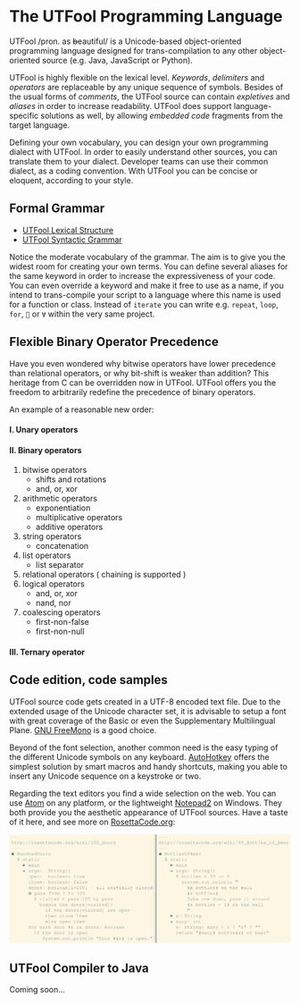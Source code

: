# The UTFool Programming Language

UTFool /pron. as ~~b~~eautiful/ is a Unicode-based object-oriented
programming language designed for trans-compilation to any other
object-oriented source (e.g. Java, JavaScript or Python).

UTFool is highly flexible on the lexical level.
_Keywords_, _delimiters_ and _operators_ are replaceable
by any unique sequence of symbols.
Besides of the usual forms of _comments_,
the UTFool source can contain _expletives_ and _aliases_
in order to increase readability.
UTFool does support language-specific solutions as well,
by allowing _embedded code_ fragments from the target language.

Defining your own vocabulary,
you can design your own programming dialect with UTFool.
In order to easily understand other sources,
you can translate them to your dialect.
Developer teams can use their common dialect, as a coding convention.
With UTFool you can be concise or eloquent, according to your style.

## Formal Grammar

* [UTFool Lexical Structure](https://rawgit.com/psmitt/metalanguage/master/examples/UTFool%20Lexical%20Structure.xml)
* [UTFool Syntactic Grammar](https://rawgit.com/psmitt/metalanguage/master/examples/UTFool%20Syntactic%20Grammar.xml)

Notice the moderate vocabulary of the grammar.
The aim is to give you the widest room for creating your own terms.
You can define several aliases for the same keyword in order to
increase the expressiveness of your code.
You can even override a keyword and make it free to use as a name,
if you intend to trans-compile your script to a language
where this name is used for a function or class.
Instead of `iterate` you can write e.g.
`repeat`, `loop`, `for`, `🔁` or `∀` within the very same project.

## Flexible Binary Operator Precedence

Have you even wondered why bitwise operators have lower precedence
than relational operators, or why bit-shift is weaker than addition?
This heritage from C can be overridden now in UTFool.
UTFool offers you the freedom to arbitrarily redefine the precedence
of binary operators.

An example of a reasonable new order:

#### I. Unary operators
#### II. Binary operators

1. bitwise operators
   * shifts and rotations
   * and, or, xor
2. arithmetic operators
   * exponentiation
   * multiplicative operators
   * additive operators
3. string operators
   * concatenation
4. list operators
   * list separator
5. relational operators ( chaining is supported )
6. logical operators
   * and, or, xor
   * nand, nor
7. coalescing operators
   * first-non-false
   * first-non-null

#### III. Ternary operator

## Code edition, code samples

UTFool source code gets created in a UTF-8 encoded text file.
Due to the extended usage of the Unicode character set,
it is advisable to setup a font with great coverage of the Basic
or even the Supplementary Multilingual Plane.
[GNU FreeMono](https://www.gnu.org/software/freefont) is a good choice.

Beyond of the font selection, another common need is
the easy typing of the different Unicode symbols on any keyboard.
[AutoHotkey](https://autohotkey.com) offers the simplest solution
by smart macros and handy shortcuts, making you able to insert any
Unicode sequence on a keystroke or two.

Regarding the text editors you find a wide selection on the web.
You can use [Atom](https://atom.io) on any platform, or the lightweight
[Notepad2](https://xhmikosr.github.io/notepad2-mod) on Windows.
They both provide you the aesthetic appearance of UTFool sources.
Have a taste of it here, and see more on
[RosettaCode.org](http://rosettacode.org/wiki/UTFool):

![](https://raw.githubusercontent.com/psmitt/UTFool/master/sample.png)

## UTFool Compiler to Java

Coming soon...
